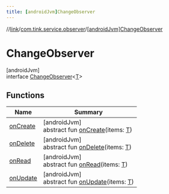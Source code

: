 ```yaml
---
title: [androidJvm]ChangeObserver
---
```

//[link](../../../index.html)/[com.tink.service.observer](../index.html)/[[androidJvm]ChangeObserver](index.html)



# ChangeObserver



[androidJvm]\
interface [ChangeObserver](index.html)&lt;[T](index.html)&gt;



## Functions


| Name | Summary |
|---|---|
| [onCreate](on-create.html) | [androidJvm]<br>abstract fun [onCreate](on-create.html)(items: [T](index.html)) |
| [onDelete](on-delete.html) | [androidJvm]<br>abstract fun [onDelete](on-delete.html)(items: [T](index.html)) |
| [onRead](on-read.html) | [androidJvm]<br>abstract fun [onRead](on-read.html)(items: [T](index.html)) |
| [onUpdate](on-update.html) | [androidJvm]<br>abstract fun [onUpdate](on-update.html)(items: [T](index.html)) |

